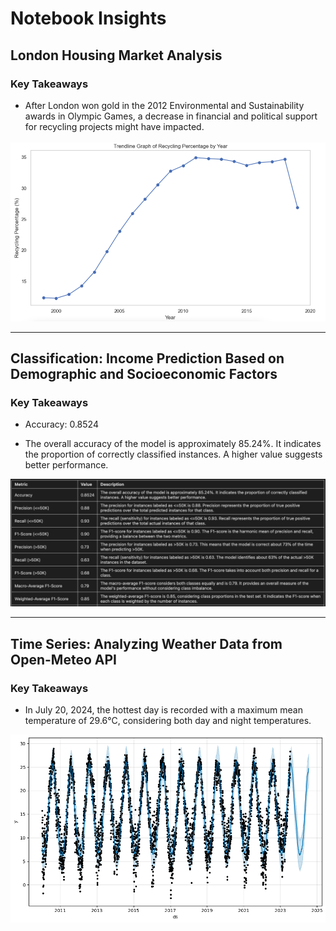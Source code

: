 # Notebook Insights

## London Housing Market Analysis

### Key Takeaways

- After London won gold in the 2012 Environmental and Sustainability awards in Olympic Games, a decrease in financial and political support for recycling projects might have impacted.

![Image Name](assets/image/recycling_by_year.png)

***

## Classification: Income Prediction Based on Demographic and Socioeconomic Factors

### Key Takeaways

- Accuracy: 0.8524

- The overall accuracy of the model is approximately 85.24%. It indicates the proportion of correctly classified instances. A higher value suggests better performance.

![Image Name](assets/image/classification.png)

***

## Time Series: Analyzing Weather Data from Open-Meteo API

### Key Takeaways

- In July 20, 2024, the hottest day is recorded with a maximum mean temperature of 29.6°C, considering both day and night temperatures.

![Image Name](assets/image/time_series.png)